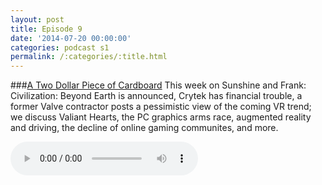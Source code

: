 ```yaml
---
layout: post
title: Episode 9
date: '2014-07-20 00:00:00'
categories: podcast s1
permalink: /:categories/:title.html
---
```


###[A Two Dollar Piece of Cardboard](http://files.podcast.geeksinprogress.com/files/podcasts/1/s01e09_TwoDollarCardboard.mp3)
This week on Sunshine and Frank: Civilization: Beyond Earth is announced, Crytek has financial trouble, a former Valve contractor posts a pessimistic view of the coming VR trend; we discuss Valiant Hearts, the PC graphics arms race, augmented reality and driving, the decline of online gaming communites, and more.

<audio controls>
  <source src="http://files.podcast.geeksinprogress.com/files/podcasts/1/s01e09_TwoDollarCardboard.mp3" 	type="audio/mpeg">
</audio>
